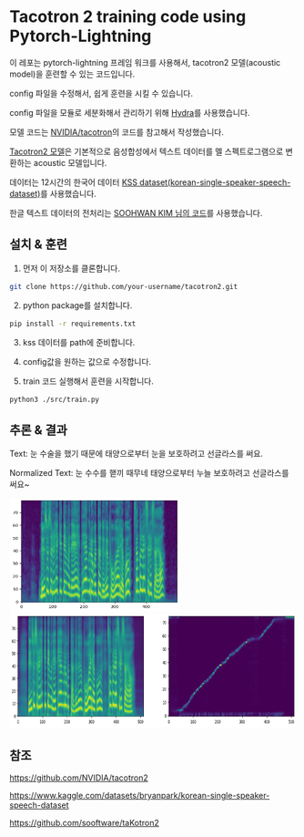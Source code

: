 # Tacotron 2 training code using Pytorch-Lightning 

이 레포는 pytorch-lightning 프레임 워크를 사용해서, tacotron2 모델(acoustic model)을 훈련할 수 있는 코드입니다.

config 파일을 수정해서, 쉽게 훈련을 시킬 수 있습니다.

config 파일을 모듈로 세분화해서 관리하기 위해 [Hydra](https://hydra.cc/docs/intro/)를 사용했습니다.

모델 코드는 [NVIDIA/tacotron](https://github.com/NVIDIA/tacotron2)의 코드를 참고해서 작성했습니다.

[Tacotron2 모델](https://arxiv.org/abs/1712.05884)은 기본적으로 음성합성에서 텍스트 데이터를 멜 스펙트로그램으로 변환하는 acoustic 모델입니다.

데이터는 12시간의 한국어 데이터 [KSS dataset(korean-single-speaker-speech-dataset)](https://www.kaggle.com/datasets/bryanpark/korean-single-speaker-speech-dataset)를 사용했습니다.

한글 텍스트 데이터의 전처리는 [SOOHWAN KIM 님의 코드](https://github.com/sooftware/taKotron2)를 사용했습니다.


## 설치 & 훈련

1. 먼저 이 저장소를 클론합니다.

```bash
git clone https://github.com/your-username/tacotron2.git

```
2. python package를 설치합니다.

```bash
pip install -r requirements.txt
```
3. kss 데이터를 path에 준비합니다.

4. config값을 원하는 값으로 수정합니다.

5. train 코드 실행해서 훈련을 시작합니다.

```bash
python3 ./src/train.py
```

## 추론 & 결과

Text: 눈 수술을 했기 때문에 태양으로부터 눈을 보호하려고 선글라스를 써요.

Normalized Text: 눈 수수를 핻끼 때무네 태양으로부터 누늘 보호하려고 선글라스를 써요~


<img src="./image/real_output.png" width="300px" height="200px" alt="Real audio mel spectrogram"/>

<img src="./image/prediction.png" width="600px" height="200px" alt="Prediction mel spectrogram"/>

## 참조
https://github.com/NVIDIA/tacotron2

https://www.kaggle.com/datasets/bryanpark/korean-single-speaker-speech-dataset

https://github.com/sooftware/taKotron2